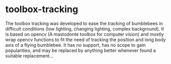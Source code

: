 # toolbox-tracking
The toolbox tracking was developed to ease the tracking of bumblebees in difficult conditions (low lighting, changing lighting, complex background). It is based on opencv (A mastodonte toolbox for computer vision) and mostly wrap opencv functions to fit the need of tracking the position and long body axis of a flying bumblebee. It has no support, has no scope to gain popularities, and may be replaced by anything better whenever found a suitable replacement...
